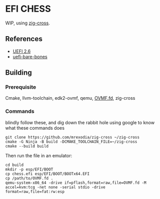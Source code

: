 # EFI CHESS

WIP, using [zig-cross](https://github.com/mrexodia/zig-cross).

## References 

- [UEFI 2.6](https://uefi.org/sites/default/files/resources/UEFI%20Spec%202_6.pdf)
- [uefi-bare-bones](https://github.com/no92/uefi-bare-bones/blob/master/src/main.c)

## Building

### Prerequisite

Cmake, llvm-toolchain, edk2-ovmf, qemu,
[OVMF.fd](https://github.com/tianocore/tianocore.github.io/wiki/How-to-build-OVMF), zig-cross

### Commands

blindly follow these, and dig down the rabbit hole using google to know what these commands does

```
git clone https://github.com/mrexodia/zig-cross ~/zig-cross
cmake -G Ninja -B build -DCMAKE_TOOLCHAIN_FILE=~/zig-cross
cmake --build build
```

Then run the file in an emulator:

```
cd build
mkdir -p esp/EFI/BOOT
cp chess.efi esp/EFI/BOOT/BOOTx64.EFI
cp /path/to/OVMF.fd .
qemu-system-x86_64 -drive if=pflash,format=raw,file=OVMF.fd -M accel=kvm:tcg -net none -serial stdio -drive format=raw,file=fat:rw:esp
```
